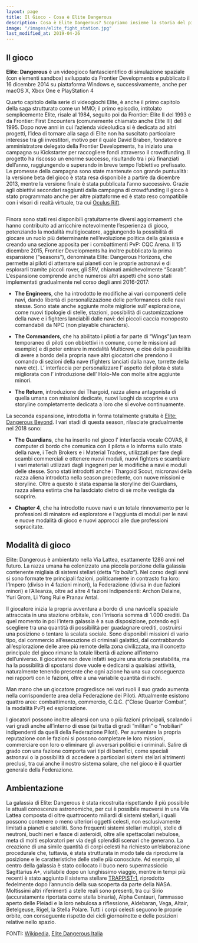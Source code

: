 ```yaml
---
layout: page
title: Il Gioco - Cosa è Elite Dangerous
description: Cosa è Elite Dangerous? Scopriamo insieme la storia del più famoso videogioco di simulazione spaziale di sempre.
image: "/images/elite_fight_station.jpg"
last_modified_at: 2019-04-26
---
```

## Il gioco

**Elite: Dangerous** è un videogioco fantascientifico di simulazione spaziale (con elementi sandbox) sviluppato da Frontier Developments e pubblicato il 16 dicembre 2014 su piattaforma Windows e, successivamente, anche per macOS X, Xbox One e PlayStation 4

Quarto capitolo della serie di videogiochi Elite, è anche il primo capitolo della saga strutturato come un MMO; il primo episodio, intitolato semplicemente Elite, risale al 1984, seguito poi da Frontier: Elite II del 1993 e da Frontier: First Encounters (comunemente chiamato anche Elite III) del 1995. 
Dopo nove anni in cui l’azienda videoludica si è dedicata ad altri progetti, l’idea di tornare alla saga di Elite non ha suscitato particolare interesse tra gli investitori, motivo per il quale David Braben, fondatore e amministratore delegato della Frontier Developments, ha iniziato una campagna su Kickstarter per raccogliere fondi attraverso il crowdfunding. Il progetto ha riscosso un enorme successo, risultando tra i più finanziati dell’anno, raggiungendo e superando in breve tempo l’obiettivo prefissato. Le promesse della campagna sono state mantenute con grande puntualità: la versione beta del gioco è stata resa disponibile a partire da dicembre 2013, mentre la versione finale è stata pubblicata l’anno successivo. Grazie agli obiettivi secondari raggiunti dalla campagna di crowdfunding il gioco è stato programmato anche per altre piattaforme ed è stato reso compatibile con i visori di realtà virtuale, tra cui [Oculus Rift](https://it.wikipedia.org/wiki/Oculus_Rift).

<span class="image fit"><img src="/images/Elite-Division-png.png" alt=""></span>

Finora sono stati resi disponibili gratuitamente diversi aggiornamenti che hanno contribuito ad arricchire notevolmente l’esperienza di gioco, potenziando la modalità multigiocatore, aggiungendo la possibilità di giocare un ruolo più determinante nell’evoluzione politica della galassia e creando una sezione apposita per i combattimenti PvP: CQC Arena. Il 15 dicembre 2015, Frontier Developments ha inoltre pubblicato la prima espansione (“seasons”), denominata Elite: Dangerous Horizons, che permette ai piloti di atterrare sui pianeti con le proprie astronavi e di esplorarli tramite piccoli rover, gli SRV, chiamati amichevolmente “Scarab”. L’espansione comprende anche numerosi altri aspetti che sono stati implementati gradualmente nel corso degli anni 2016-2017:

- **The Engineers**, che ha introdotto le modifiche ai vari componenti delle navi, dando libertà di personalizzazione delle performances delle navi stesse. Sono state anche aggiunte molte migliorie sull’ esplorazione, come nuovi tipologie di stelle, stazioni, possibilità di customizzazione della nave e i fighters lanciabili dalle navi: dei piccoli caccia monoposto comandabili da NPC (non playable characters).

- **The Commanders**, che ha abilitato i piloti a far parte di “Wings”(un team temporaneo di piloti con obbiettivi in comune, come le missioni ad esempio) e di poter entrare in modalità Multicrew, e cioè della possibilità di avere a bordo della propria nave altri giocatori che prendono il comando di sezioni della nave (fighters lanciati dalla nave, torrette della nave etc). L’ interfaccia per personalizzare l’ aspetto del pilota è stata migliorata con l’ introduzione dell’ Holo-Me con molte altre aggiunte minori.

- **The Return**, introduzione dei Thargoid, razza aliena antagonista di quella umana con missioni dedicate, nuovi luoghi da scoprire e una storyline completamente dedicata a loro che si evolve continuamente.

La seconda espansione, introdotta in forma totalmente gratuita è [Elite: Dangerous Beyond](https://it.wikipedia.org/wiki/Oculus_Rift). I vari stadi di questa season, rilasciate gradualmente nel 2018 sono:

- **The Guardians**, che ha inserito nel gioco l’ interfaccia vocale COVAS, il computer di bordo che comunica con il pilota e lo informa sullo stato della nave, i Tech Brokers e i Material Traders, utilizzati per fare degli scambi commerciali e ottenere nuovi moduli, nuovi fighters e scambiare i vari materiali utilizzati dagli ingegneri per le modifiche a navi e moduli delle stesse. Sono stati introdotti anche i Thargoid Scout, micronavi della razza aliena introdotta nella season precedente, con nuove missioni e storyline. Oltre a questo è stata espansa la storyline dei Guardians, razza aliena estinta che ha lasdciato dietro di sè molte vestigia da scoprire.

- **Chapter 4**, che ha introdotto nuove navi e un totale rinnovamento per le professioni di minatore ed esploratore e l'aggiunta di moduli per le navi e nuove modalità di gioco e nuovi approcci alle due professioni sopracitate.

## Modalità di gioco

Elite: Dangerous è ambientato nella Via Lattea, esattamente 1286 anni nel futuro.
La razza umana ha colonizzato una piccola porzione della galassia contenente migliaia di sistemi stellari (detta *“la bolla”*).
Nel corso degli anni si sono formate tre principali fazioni, politicamente in contrasto fra loro: l’Impero (diviso in 4 fazioni minori), la Federazione (divisa in due fazioni minori) e l’Alleanza, oltre ad altre 4 fazioni Indipendenti: Archon Delaine, Yuri Grom, Li Yong Rui e Pranav Antal.

Il giocatore inizia la propria avventura a bordo di una navicella spaziale attraccata in una stazione orbitale, con l’irrisoria somma di 1.000 crediti. Da quel momento in poi l’intera galassia è a sua disposizione, potendo egli scegliere tra una quantità di possibilità per guadagnare crediti, costruirsi una posizione o tentare la scalata sociale. Sono disponibili missioni di vario tipo, dal commercio all’esecuzione di criminali galattici, dal contrabbando all’esplorazione delle aree più remote della zona civilizzata, ma il concetto principale del gioco rimane la totale libertà di azione all’interno dell’universo. Il giocatore non deve infatti seguire una storia prestabilita, ma ha la possibilità di spostarsi dove vuole e dedicarsi a qualsiasi attività, naturalmente tenendo presente che ogni azione ha una sua conseguenza nei rapporti con le fazioni, oltre a una variabile quantità di rischi.

Man mano che un giocatore progredisce nei vari ruoli il suo grado aumenta nella corrispondente area della Federazione dei Piloti. 
Attualmente esistono quattro aree: combattimento, commercio, C.Q.C. (“Close Quarter Combat“, la modalità PvP) ed esplorazione.

I giocatori possono inoltre allearsi con una o più fazioni principali, scalando i vari gradi anche all’interno di esse (si tratta di gradi “militari” o “nobiliari” indipendenti da quelli della Federazione Piloti). Per aumentare la propria reputazione con le fazioni si possono completare le loro missioni, commerciare con loro o eliminare gli avversari politici e i criminali. 
Salire di grado con una fazione comporta vari tipi di benefici, come speciali astronavi o la possibilità di accedere a particolari sistemi stellari altrimenti preclusi, tra cui anche il nostro sistema solare, che nel gioco è il quartier generale della Federazione.

## Ambientazione

La galassia di Elite: Dangerous è stata ricostruita rispettando il più possibile le attuali conoscenze astronomiche, per cui è possibile muoversi in una Via Lattea composta di oltre quattrocento miliardi di sistemi stellari, i quali possono contenere o meno ulteriori oggetti celesti, non esclusivamente limitati a pianeti e satelliti. Sono frequenti sistemi stellari multipli, stelle di neutroni, buchi neri e fasce di asteroidi, oltre alle spettacolari nebulose, meta di molti esploratori per via degli splendidi scenari che generano. La creazione di una simile quantità di corpi celesti ha richiesto un’elaborazione procedurale che, tuttavia, è stata strutturata in modo tale da riprodurre la posizione e le caratteristiche delle stelle più conosciute. Ad esempio, al centro della galassia è stato collocato il buco nero supermassiccio Sagittarius A*, visitabile dopo un lunghissimo viaggio, mentre in tempi più recenti è stato aggiunto il sistema stellare [TRAPPIST-1](https://it.wikipedia.org/wiki/TRAPPIST-1), riprodotto fedelmente dopo l’annuncio della sua scoperta da parte della NASA. Moltissimi altri riferimenti a stelle reali sono presenti, tra cui Sirio (accuratamente riportata come stella binaria), Alpha Centauri, l’ammasso aperto delle Pleiadi e la loro nebulosa a riflessione, Aldebaran, Vega, Altair, Betelgeuse, Rigel, la Stella Polare. Tutti i corpi celesti seguono le proprie orbite, con conseguente rispetto dei cicli giorno/notte e delle posizioni relative nello spazio.

FONTI: [Wikipedia](https://it.wikipedia.org/wiki/Elite:_Dangerous), [Elite Dangerous Italia](https://www.elitedangerousitalia.it/il-gioco/)